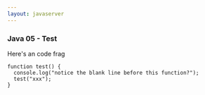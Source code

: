 ```yaml
---
layout: javaserver
---
```


### Java 05 - Test

Here's an code frag

    function test() {
      console.log("notice the blank line before this function?");
      test("xxx");
    }



